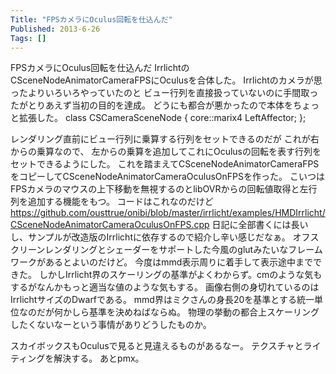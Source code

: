 ```yaml
---
Title: "FPSカメラにOculus回転を仕込んだ"
Published: 2013-6-26
Tags: []
---
```


FPSカメラにOculus回転を仕込んだ
IrrlichtのCSceneNodeAnimatorCameraFPSにOculusを合体した。
Irrlichtのカメラが思ったよりいろいろやっていたのと
ビュー行列を直接扱っていないのに手間取ったがとりあえず当初の目的を達成。
どうにも都合が悪かったので本体をちょっと拡張した。
class CSCameraSceneNode
{
    core::marix4 LeftAffector;
};

レンダリング直前にビュー行列に乗算する行列をセットできるのだが
これが右からの乗算なので、
左からの乗算を追加してこれにOculusの回転を表す行列をセットできるようにした。
これを踏まえてCSceneNodeAnimatorCameraFPSをコピーしてCSceneNodeAnimatorCameraOculusOnFPSを作った。
こいつはFPSカメラのマウスの上下移動を無視するのとlibOVRからの回転値取得と左行列を追加する機能をもつ。
コードはこれなのだけど
https://github.com/ousttrue/onibi/blob/master/irrlicht/examples/HMDIrrlicht/CSceneNodeAnimatorCameraOculusOnFPS.cpp
日記に全部書くには長いし、サンプルが改造版のIrrlichtに依存するので紹介し辛い感じだなぁ。
オフスクリーンレンダリングとシェーダーをサポートした今風のglutみたいなフレームワークがあるとよいのだけど。
今度はmmd表示周りに着手して表示途中までできた。
しかしIrrlicht界のスケーリングの基準がよくわからず。cmのような気もするがなんかもっと適当な値のような気もする。
画像右側の身切れているのはIrrlichtサイズのDwarfである。
mmd界はミクさんの身長20を基準とする統一単位なのだが何かしら基準を決めねばならぬ。
物理の挙動の都合上スケーリングしたくないなーという事情がありどうしたものか。

スカイボックスもOculusで見ると見違えるものがあるなー。
テクスチャとライティングを解決する。 あとpmx。

